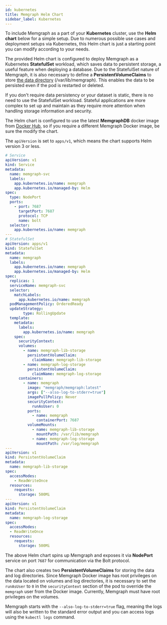 ```yaml
---
id: kubernetes
title: Memgraph Helm Chart
sidebar_label: Kubernetes
---
```


To include Memgraph as a part of your **Kubernetes** cluster, use the **Helm chart** below for a simple setup. Due to numerous possible use cases and deployment setups via Kubernetes, this Helm chart is just a starting point you can modify according to your needs. 

The provided Helm chart is configured to deploy Memgraph as a Kubernetes **StatefulSet** workload, which saves data to persistent storage, a useful feature when deploying a database. Due to the StatefulSet nature of Memgraph, it is also necessary to define a **PersistentVolumeClaims** to store [the data directory](/reference-guide/backup) (/var/lib/memgraph). This enables the data to be persisted even if the pod is restarted or deleted. 

If you don't require data persistency or your dataset is static, there is no need to use the StatefulSet workload. Stateful applications are more complex to set up and maintain as they require more attention when handling storage information and security.

The Helm chart is configured to use the latest **MemgraphDB** docker image from [Docker Hub](https://hub.docker.com/r/memgraph/memgraph), so if you require a different Memgraph Docker image, be sure the modify the chart. 

The `apiVersion` is set to `apps/v1`, which means the chart supports Helm version 3 or less.


```yaml
# Service
apiVersion: v1
kind: Service
metadata:
  name: memgraph-svc
  labels:
    app.kubernetes.io/name: memgraph
    app.kubernetes.io/managed-by: Helm
spec:
  type: NodePort
  ports:
    - port: 7687
      targetPort: 7687
      protocol: TCP
      name: bolt
  selector:
    app.kubernetes.io/name: memgraph
---
# StatefulSet
apiVersion: apps/v1
kind: StatefulSet
metadata:
  name: memgraph
  labels:
    app.kubernetes.io/name: memgraph
    app.kubernetes.io/managed-by: Helm
spec:
  replicas: 1
  serviceName: memgraph-svc
  selector:
    matchLabels:
      app.kubernetes.io/name: memgraph
  podManagementPolicy: OrderedReady
  updateStrategy:
        type: RollingUpdate
  template:
    metadata:
      labels:
        app.kubernetes.io/name: memgraph
    spec:
      securityContext:
      volumes:
        - name: memgraph-lib-storage
          persistentVolumeClaim:
            claimName: memgraph-lib-storage
        - name: memgraph-log-storage
          persistentVolumeClaim:
            claimName: memgraph-log-storage
      containers:
        - name: memgraph
          image: "memgraph/memgraph:latest"
          args: ["--also-log-to-stderr=true"]
          imagePullPolicy: Never
          securityContext:
            runAsUser: 0
          ports:
            - name: memgraph
              containerPort: 7687
          volumeMounts:
            - name: memgraph-lib-storage
              mountPath: /var/lib/memgraph
            - name: memgraph-log-storage
              mountPath: /var/log/memgraph
---
apiVersion: v1
kind: PersistentVolumeClaim
metadata:
  name: memgraph-lib-storage
spec:
  accessModes:
    - ReadWriteOnce
  resources:
    requests:
      storage: 500Mi
---
apiVersion: v1
kind: PersistentVolumeClaim
metadata:
  name: memgraph-log-storage
spec:
  accessModes:
  - ReadWriteOnce
  resources:
    requests:
      storage: 500Mi

```

The above Helm chart spins up Memgraph and exposes it via **NodePort** service on port `7687` for communication via the Bolt protocol.

 The chart also creates two **PersistentVolumeClaims** for storing the data and log directories. Since Memgraph Docker image has root privileges on the data located on volumes and log directories, it is necessary to set the `runAsUser` to `0` in the `securityContext` section of the pod to override the `memgraph` user from the Docker image. Currently, Memgraph must have root privileges on the volumes. 

Memgraph starts with the `--also-log-to-stderr=true` flag, meaning the logs will also be written to the standard error output and you can access logs using the `kubectl logs` command.

